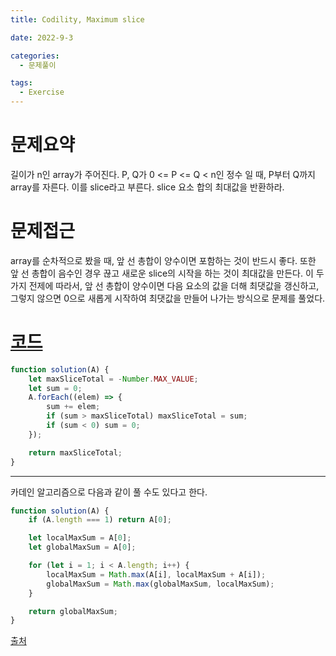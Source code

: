 ```yaml
---
title: Codility, Maximum slice

date: 2022-9-3

categories:
  - 문제풀이

tags:
  - Exercise
---
```


# 문제요약

길이가 n인 array가 주어진다.  P, Q가 0 <= P <= Q < n인 정수 일 때, P부터 Q까지 array를 자른다. 이를 slice라고 부른다. slice 요소 합의 최대값을 반환하라.

# 문제접근

array를 순차적으로 봤을 때, 앞 선 총합이 양수이면 포함하는 것이 반드시 좋다. 또한 앞 선 총합이 음수인 경우 끊고 새로운 slice의 시작을 하는 것이 최대값을 만든다.
이 두 가지 전제에 따라서, 앞 선 총합이 양수이면 다음 요소의 값을 더해 최댓값을 갱신하고, 그렇지 않으면 0으로 새롭게 시작하여 최댓값을 만들어 나가는 방식으로 문제를 풀었다.

# [코드](https://app.codility.com/demo/results/training6MTS56-KHP/)

```javascript
function solution(A) {
	let maxSliceTotal = -Number.MAX_VALUE;
	let sum = 0;
	A.forEach((elem) => {
		sum += elem;
		if (sum > maxSliceTotal) maxSliceTotal = sum;
		if (sum < 0) sum = 0;
	});

	return maxSliceTotal;
}
```

---

카데인 알고리즘으로 다음과 같이 풀 수도 있다고 한다.

```javascript
function solution(A) {
	if (A.length === 1) return A[0];

	let localMaxSum = A[0];
	let globalMaxSum = A[0];

	for (let i = 1; i < A.length; i++) {
		localMaxSum = Math.max(A[i], localMaxSum + A[i]);
		globalMaxSum = Math.max(globalMaxSum, localMaxSum);
	}

	return globalMaxSum;
}
```

[출처](https://sustainable-dev.tistory.com/24)
